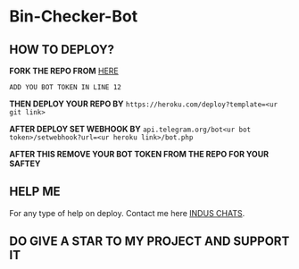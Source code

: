 # Bin-Checker-Bot


## HOW TO DEPLOY?

**FORK THE REPO FROM** [HERE](https://github.com/Benchamxd/Bin-Checker/fork)

``ADD YOU BOT TOKEN IN LINE 12``

**THEN DEPLOY YOUR REPO BY** ``https://heroku.com/deploy?template=<ur git link>``

**AFTER DEPLOY SET WEBHOOK BY** ``api.telegram.org/bot<ur bot token>/setwebhook?url=<ur heroku link>/bot.php``

**AFTER THIS REMOVE YOUR BOT TOKEN FROM THE REPO FOR YOUR SAFTEY**

## HELP ME

For any type of help on deploy. Contact me here [INDUS CHATS](https://t.me/induschats).


## DO GIVE A STAR TO MY PROJECT AND SUPPORT IT
